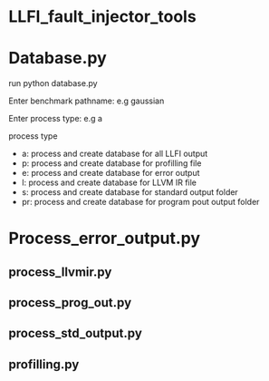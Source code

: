 # LLFI_fault_injector_tools

# Database.py

run python database.py

Enter benchmark pathname: e.g gaussian

Enter process type: e.g a

process type

- a: process and create database for all LLFI output
- p: process and create database for profilling file
- e: process and create database for error output
- l: process and create database for LLVM IR file
- s: process and create database for standard output folder
- pr: process and create database for program pout output folder


# Process_error_output.py

## process_llvmir.py

## process_prog_out.py

## process_std_output.py

## profilling.py
